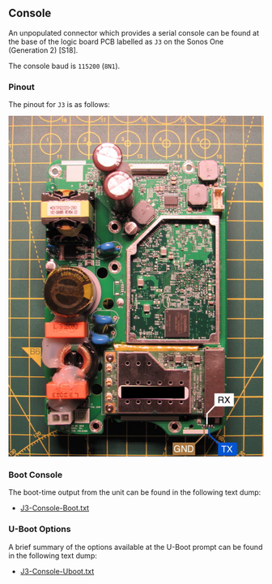 ## Console

An unpopulated connector which provides a serial console can be found at the
base of the logic board PCB labelled as `J3` on the Sonos One (Generation 2)
[S18].

The console baud is `115200` (`8N1`).

### Pinout

The pinout for `J3` is as follows:

![UART / Console Pinout](./images/photographs/ports-uart.jpg?raw=true)

### Boot Console

The boot-time output from the unit can be found in the following text dump:

* [J3-Console-Boot.txt](./dumps/j3-console-boot.txt)

### U-Boot Options

A brief summary of the options available at the U-Boot prompt can be found
in the following text dump:

* [J3-Console-Uboot.txt](./dumps/j3-console-uboot.txt)
